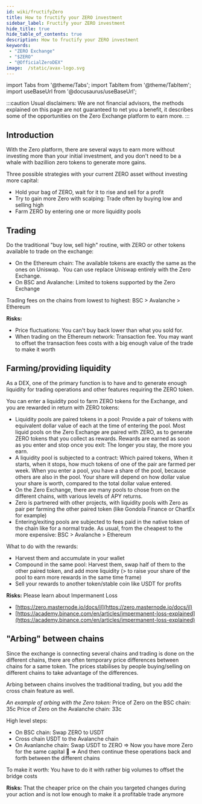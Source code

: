 ```yaml
---
id: wiki/fructifyZero
title: How to fructify your ZERO investment
sidebar_label: Fructify your ZERO investment
hide_title: true
hide_table_of_contents: true
description: How to fructify your ZERO investment
keywords:
 - "ZERO Exchange"
 - "$ZERO"
 - "@OfficialZeroDEX"
image:  /static/avax-logo.svg
---
```


import Tabs from '@theme/Tabs';
import TabItem from '@theme/TabItem';
import useBaseUrl from '@docusaurus/useBaseUrl';

:::caution
Usual disclaimers: We are not financial advisors, the methods explained on this page are not guaranteed to net you a benefit, it describes some of the opportunities on the Zero Exchange platform to earn more.
:::

## Introduction

With the Zero platform, there are several ways to earn more without investing more than your initial investment, and you don't need to be a whale with bazillion zero tokens to generate more gains.

Three possible strategies with your current ZERO asset without investing more capital:
* Hold your bag of ZERO, wait for it to rise and sell for a profit  
* Try to gain more Zero with scalping: Trade often by buying low and selling high
* Farm ZERO by entering one or more liquidity pools


## Trading

Do the traditional "buy low, sell high" routine, with ZERO or other tokens available to trade on the exchange:
* On the Ethereum chain: The available tokens are exactly the same as the ones on Uniswap.  You can use replace Uniswap entirely with the Zero Exchange.
* On BSC and Avalanche: Limited to tokens supported by the Zero Exchange

Trading fees on the chains from lowest to highest: BSC > Avalanche > Ethereum

**Risks:**
* Price fluctuations: You can't buy back lower than what you sold for.
* When trading on the Ethereum network: Transaction fee.  You may want to offset the transaction fees costs with a big enough value of the trade to make it worth


## Farming/providing liquidity

As a DEX, one of the primary function is to have and to generate enough liquidity for trading operations and other features requiring the ZERO token.

You can enter a liquidity pool to farm ZERO tokens for the Exchange, and you are rewarded in return with ZERO tokens:
* Liquidity pools are paired tokens in a pool: Provide a pair of tokens with equivalent dollar value of each at the time of entering the pool.  Most liquid pools on the Zero Exchange are paired with ZERO, as to generate ZERO tokens that you collect as rewards. Rewards are earned as soon as you enter and stop once you exit: The longer you stay, the more you earn.
* A liquidity pool is subjected to a contract: Which paired tokens, When it starts, when it stops, how much tokens of one of the pair are farmed per week.  When you enter a pool, you have a share of the pool, because others are also in the pool.  Your share will depend on how dollar value your share is worth, compared to the total dollar value entered.
* On the Zero Exchange, there are many pools to chose from on the different chains, with various levels of APY returns.
* Zero is partnered with other projects, with liquidity pools with Zero as pair per farming the other paired token (like Gondola Finance or ChartEx for example)
* Entering/exiting pools are subjected to fees paid in the native token of the chain like for a normal trade. As usual, from the cheapest to the more expensive: BSC > Avalanche > Ethereum


What to do with the rewards:

* Harvest them and accumulate in your wallet
* Compound in the same pool: Harvest them, swap half of them to the other paired token, and add more liquidity (> to raise your share of the pool to earn more rewards in the same time frame)
* Sell your rewards to another token/stable coin like USDT for profits


**Risks:** Please learn about Impermanent Loss
* [https://zero.masternode.io/docs/il](https://zero.masternode.io/docs/il)
* [https://academy.binance.com/en/articles/impermanent-loss-explained](https://academy.binance.com/en/articles/impermanent-loss-explained)



## "Arbing" between chains

Since the exchange is connecting several chains and trading is done on the different chains, there are often temporary price differences between chains for a same token.  The prices stabilises by people buying/selling on different chains to take advantage of the differences.

Arbing between chains involves the traditional trading, but you add the cross chain feature as well.

_An example of arbing with the Zero token:_
Price of Zero on the BSC chain: 35c
Price of Zero on the Avalanche chain: 33c

High level steps:
* On BSC chain: Swap ZERO to USDT
* Cross chain USDT to the Avalanche chain
* On Avanlanche chain: Swap USDT to ZERO
=> Now you have more Zero for the same capital 🙂
=> And then continue these operations back and forth between the different chains

To make it worth: You have to do it with rather big volumes to offset the bridge costs

**Risks:** That the cheaper price on the chain you targeted changes during your action and is not low enough to make it a profitable trade anymore

